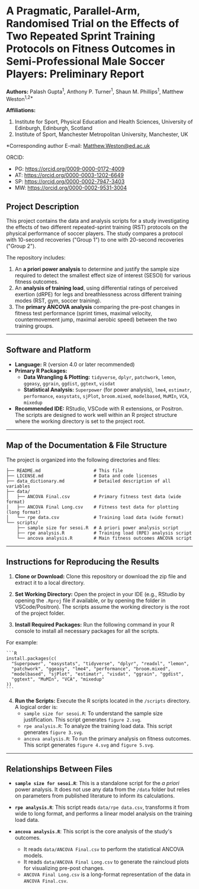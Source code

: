 # A Pragmatic, Parallel-Arm, Randomised Trial on the Effects of Two Repeated Sprint Training Protocols on Fitness Outcomes in Semi-Professional Male Soccer Players: Preliminary Report

**Authors:**
Palash Gupta<sup>1</sup>, Anthony P. Turner<sup>1</sup>, Shaun M. Phillips<sup>1</sup>, Matthew Weston<sup>1,2*</sup>

**Affiliations:**
1. Institute for Sport, Physical Education and Health Sciences, University of Edinburgh, Edinburgh, Scotland
2. Institute of Sport, Manchester Metropolitan University, Manchester, UK

*Corresponding author
E-mail: Matthew.Weston@ed.ac.uk

ORCID:
* PG: https://orcid.org/0009-0000-0172-4009
* AT: https://orcid.org/0000-0003-1202-6649
* SP: https://orcid.org/0000-0002-7947-3403
* MW: https://orcid.org/0000-0002-9531-3004 

## Project Description

This project contains the data and analysis scripts for a study investigating the effects of two different repeated-sprint training (RST) protocols on the physical performance of soccer players. The study compares a protocol with 10-second recoveries ("Group 1") to one with 20-second recoveries ("Group 2").

The repository includes:
1.  An **a priori power analysis** to determine and justify the sample size required to detect the smallest effect size of interest (SESOI) for various fitness outcomes.
2.  An **analysis of training load**, using differential ratings of perceived exertion (dRPE) for legs and breathlessness across different training modes (RST, gym, soccer training).
3.  The **primary ANCOVA analysis** comparing the pre-post changes in fitness test performance (sprint times, maximal velocity, countermovement jump, maximal aerobic speed) between the two training groups.

---

## Software and Platform

*   **Language:** R (version 4.0 or later recommended)
*   **Primary R Packages:**
    *   **Data Wrangling & Plotting:** `tidyverse`, `dplyr`, `patchwork`, `lemon`, `ggeasy`, `ggrain`, `ggdist`, `ggtext`, `visdat`
    *   **Statistical Analysis:** `Superpower` (for power analysis), `lme4`, `estimatr`, `performance`, `easystats`, `sjPlot`, `broom.mixed`, `modelbased`, `MuMIn`, `VCA`, `mixedup`
*   **Recommended IDE:** RStudio, VSCode with R extensions, or Positron. The scripts are designed to work well within an R project structure where the working directory is set to the project root.

---

## Map of the Documentation & File Structure

The project is organized into the following directories and files:

```
├── README.md                    # This file
├── LICENSE.md                   # Data and code licenses
├── data_dictionary.md           # Detailed description of all variables
├── data/
│   ├── ANCOVA Final.csv         # Primary fitness test data (wide format)
│   ├── ANCOVA Final Long.csv    # Fitness test data for plotting (long format)
│   └── rpe data.csv             # Training load data (wide format)
└── scripts/
    ├── sample size for sesoi.R  # A priori power analysis script
    ├── rpe analysis.R           # Training load (RPE) analysis script
    └── ancova analysis.R        # Main fitness outcomes ANCOVA script
```

---

## Instructions for Reproducing the Results

1.  **Clone or Download:** Clone this repository or download the zip file and extract it to a local directory.

2.  **Set Working Directory:** Open the project in your IDE (e.g., RStudio by opening the `.Rproj` file if available, or by opening the folder in VSCode/Positron). The scripts assume the working directory is the root of the project folder.

3.  **Install Required Packages:** Run the following command in your R console to install all necessary packages for all the scripts.

For example:

    ```R
    install.packages(c(
      "Superpower", "easystats", "tidyverse", "dplyr", "readxl", "lemon",
      "patchwork", "ggeasy", "lme4", "performance", "broom.mixed",
      "modelbased", "sjPlot", "estimatr", "visdat", "ggrain", "ggdist",
      "ggtext", "MuMIn", "VCA", "mixedup"
    ))
    ```

4.  **Run the Scripts:** Execute the R scripts located in the `/scripts` directory. A logical order is:
    *   `sample size for sesoi.R`: To understand the sample size justification. This script generates `figure 2.svg`.
    *   `rpe analysis.R`: To analyze the training load data. This script generates `figure 3.svg`.
    *   `ancova analysis.R`: To run the primary analysis on fitness outcomes. This script generates `figure 4.svg` and `figure 5.svg`.

---

## Relationships Between Files

*   **`sample size for sesoi.R`**: This is a standalone script for the *a priori* power analysis. It does not use any data from the `/data` folder but relies on parameters from published literature to inform its calculations.

*   **`rpe analysis.R`**: This script reads `data/rpe data.csv`, transforms it from wide to long format, and performs a linear model analysis on the training load data.

*   **`ancova analysis.R`**: This script is the core analysis of the study's outcomes.
    *   It reads `data/ANCOVA Final.csv` to perform the statistical ANCOVA models.
    *   It reads `data/ANCOVA Final Long.csv` to generate the raincloud plots for visualizing pre-post changes.
    *   `ANCOVA Final Long.csv` is a long-format representation of the data in `ANCOVA Final.csv`.
